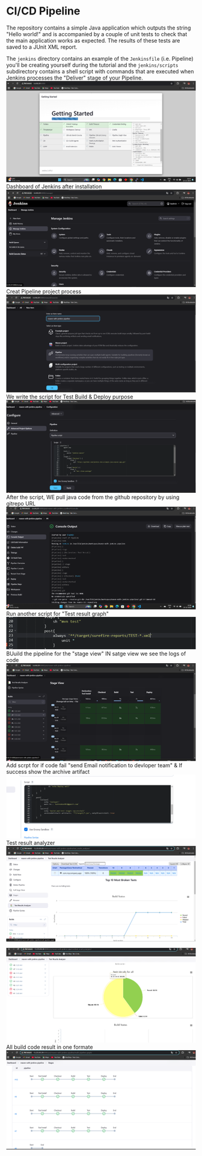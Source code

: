 # CI/CD Pipeline 

The repository contains a simple Java application which outputs the string
"Hello world!" and is accompanied by a couple of unit tests to check that the
main application works as expected. The results of these tests are saved to a
JUnit XML report.

The `jenkins` directory contains an example of the `Jenkinsfile` (i.e. Pipeline)
you'll be creating yourself during the tutorial and the `jenkins/scripts` subdirectory
contains a shell script with commands that are executed when Jenkins processes
the "Deliver" stage of your Pipeline.
![image alt](https://github.com/omkarkale12/CD-CD-pipeline-using-AWS-and-Jenkins/blob/c7d91ade3676dde78a1c5a6297b11c4ff4c99a5f/Screenshot%202024-12-23%20165332.png)
Dashboard of Jenkins after installation
![image alt](https://github.com/omkarkale12/CD-CD-pipeline-using-AWS-and-Jenkins/blob/0740409546657cb9b2bdf96c353c911f68641ac7/Screenshot%202024-12-23%20165630.png)
Creat Pipeline project process
![image alt](https://github.com/omkarkale12/CD-CD-pipeline-using-AWS-and-Jenkins/blob/3792b2b5e1a273ef830718ef8a543ca00f7b84fe/Screenshot%202024-12-23%20185338.png)
We write the script for Test Build & Deploy purpose
![image alt](https://github.com/omkarkale12/CD-CD-pipeline-using-AWS-and-Jenkins/blob/3792b2b5e1a273ef830718ef8a543ca00f7b84fe/Screenshot%202024-12-23%20193439.png)
After the script, WE pull java code from the github repository by using gitrepo URL
![image alt](https://github.com/omkarkale12/CD-CD-pipeline-using-AWS-and-Jenkins/blob/3792b2b5e1a273ef830718ef8a543ca00f7b84fe/Screenshot%202024-12-23%20193612.png)
Run another script for "Test result graph"
![image alt](https://github.com/omkarkale12/CD-CD-pipeline-using-AWS-and-Jenkins/blob/8a0ffcef5a2640ba41a8e2f3d52fc6927177065c/Screenshot%202024-12-23%20194157.png)
BUuild the pipeline for the "stage view" IN satge view we see the logs of code
![image alt](https://github.com/omkarkale12/CD-CD-pipeline-using-AWS-and-Jenkins/blob/8a0ffcef5a2640ba41a8e2f3d52fc6927177065c/Screenshot%202024-12-23%20195105.png)
Add scrpt for if code fail "send Email notification to devloper team" & If success show the archive artifact 
![image alt](https://github.com/omkarkale12/CD-CD-pipeline-using-AWS-and-Jenkins/blob/8a0ffcef5a2640ba41a8e2f3d52fc6927177065c/Screenshot%202024-12-23%20214901.png)
Test result analyzer
![image alt](https://github.com/omkarkale12/CD-CD-pipeline-using-AWS-and-Jenkins/blob/8a0ffcef5a2640ba41a8e2f3d52fc6927177065c/Screenshot%202024-12-23%20215149.png)

![image alt](https://github.com/omkarkale12/CD-CD-pipeline-using-AWS-and-Jenkins/blob/8a0ffcef5a2640ba41a8e2f3d52fc6927177065c/Screenshot%202024-12-23%20215208.png)
All build code result in one formate
![image alt](https://github.com/omkarkale12/CD-CD-pipeline-using-AWS-and-Jenkins/blob/8a0ffcef5a2640ba41a8e2f3d52fc6927177065c/Screenshot%202024-12-23%20215517.png)
